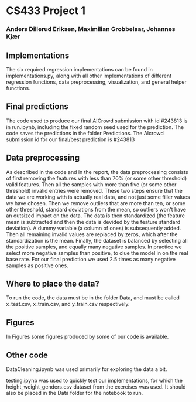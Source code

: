 # CS433 Project 1
### Anders Dillerud Eriksen, Maximilian Grobbelaar, Johannes Kjær

## Implementations
The six required regression implementations can be found in implementations.py, along with all other implementations of different regression functions, data preprocessing, visualization, and general helper functions.

## Final predictions
The code used to produce our final AICrowd submission with id #243813 is in run.ipynb, including the fixed random seed used for the prediction. The code saves the predictions in the folder Predictions. The AIcrowd submission id for our final/best prediction is #243813

## Data preprocessing
As described in the code and in the report, the data preprocessing consists of first removing the features with less than 70% (or some other threshold) valid features. Then all the samples with more than five (or some other threshold) invalid entries were removed. These two steps ensure that the data we are working with is actually real data, and not just some filler values we have chosen.
Then we remove outliers that are more than ten, or some other threshold, standard deviations from the mean, so outliers won't have an outsized impact on the data.
The data is then standardized (the feature mean is subtracted and then the data is devided by the feature standard deviation).
A dummy variable (a column of ones) is subsequently added.
Then all remaining invalid values are replaced by zeros, which after the standardization is the mean.
Finally, the dataset is balanced by selecting all the positive samples, and equally many negative samples. In practice we select more negative samples than positive, to clue the model in on the real base rate. For our final prediction we used 2.5 times as many negative samples as positive ones.

## Where to place the data?
To run the code, the data must be in the folder Data, and must be called x_test.csv, x_train.csv, and y_train.csv respectively.

## Figures
In Figures some figures produced by some of our code is available.

## Other code
DataCleaning.ipynb was used primarily for exploring the data a bit.

testing.ipynb was used to quickly test our implementations, for which the height_weight_genders.csv dataset from the exercises was used. It should also be placed in the Data folder for the notebook to run.